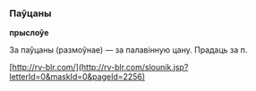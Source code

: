 ### Паўцаны
**прыслоўе**

За паўцаны (размоўнае) — за палавінную цану. Прадаць за п.

<a rel="author">[http://rv-blr.com/](http://rv-blr.com/slounik.jsp?letterId=0&maskId=0&pageId=2256)</a>
